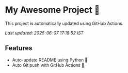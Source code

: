 # My Awesome Project 🚀

This project is automatically updated using GitHub Actions.

_Last updated: 2025-06-07 17:18:52 IST_

## Features
- Auto-update README using Python 🐍
- Auto Git push with GitHub Actions 🤖
